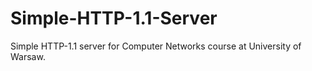# Simple-HTTP-1.1-Server
Simple HTTP-1.1 server for Computer Networks course at University of Warsaw.
